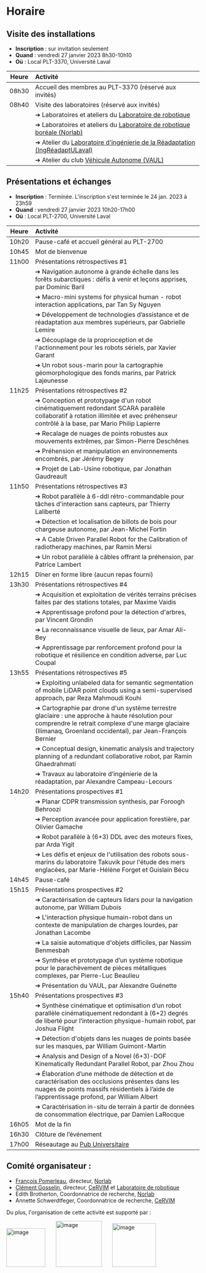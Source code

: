 # Horaire

## Visite des installations   

- __Inscription__ : sur invitation seulement
- __Quand__ : vendredi 27 janvier 2023 8h30-10h10
- __Où__ : Local PLT-3370, Université Laval


|Heure|Activité|
|:----:|:----|
|08h30|Accueil des membres au PLT-3370 (réservé aux invités)|
|08h40|Visite des laboratoires (réservé aux invités)|
| |➔ Laboratoires et ateliers du [Laboratoire de robotique](https://robot.gmc.ulaval.ca/accueil)|
| |➔ Laboratoires et ateliers du [Laboratoire de robotique boréale (Norlab)](https://norlab.ulaval.ca/accueil/)|
| |➔ Atelier du [Laboratoire d'ingénierie de la Réadaptation (IngRéadaptULaval)](https://www.ingreadaptulaval.ca/)|
| |➔ Atelier du club [Véhicule Autonome (VAUL)](https://vaul.fsg.ulaval.ca/)|

## Présentations et échanges

- __Inscription__ : Terminée. L'inscription s'est terminée le 24 jan. 2023 à 23h59
- __Quand__ : vendredi 27 janvier 2023 10h20-17h00
- __Où__ : Local PLT-2700, Université Laval


|Heure|Activité|
|:----:|:----|
|10h20|Pause-café et accueil général au PLT-2700|
|10h45|Mot de bienvenue|
|11h00|Présentations rétrospectives #1|
| |➔ Navigation autonome à grande échelle dans les forêts subarctiques : défis à venir et leçons apprises, par Dominic Baril|
| |➔ Macro-mini systems for physical human - robot interaction applications, par Tan Sy Nguyen|
| |➔ Développement de technologies d’assistance et de réadaptation aux membres supérieurs, par Gabrielle Lemire|
| |➔ Découplage de la proprioception et de l'actionnement pour les robots sériels, par Xavier Garant|
| |➔ Un robot sous-marin pour la cartographie géomorphologique des fonds marins, par Patrick Lajeunesse|
|11h25|Présentations rétrospectives #2|
| |➔ Conception et prototypage d'un robot cinématiquement redondant SCARA parallèle collaboratif à rotation illimitée et avec préhenseur contrôlé à la base, par Mario Philip Lapierre|
| |➔ Recalage de nuages de points robustes aux mouvements extrêmes, par Simon-Pierre Deschênes|
| |➔ Préhension et manipulation en environnements encombrés, par Jérémy Begey|
| |➔ Projet de Lab-Usine robotique, par Jonathan Gaudreault|
|11h50|Présentations rétrospectives #3|
| |➔ Robot parallèle à 6-ddl rétro-commandable pour tâches d'interaction sans capteurs, par Thierry Laliberté|
| |➔ Détection et localisation de billots de bois pour chargeuse autonome, par Jean-Michel Fortin|
| |➔ A Cable Driven Parallel Robot for the Calibration of radiotherapy machines, par Ramin Mersi|
| |➔ Un robot parallèle à câbles offrant la préhension, par Patrice Lambert|
|12h15|Dîner en forme libre (aucun repas fourni)|
|13h30|Présentations rétrospectives #4|
| |➔ Acquisition et exploitation de vérités terrains précises faites par des stations totales, par Maxime Vaidis|
| |➔ Apprentissage profond pour la détection d'arbres, par Vincent Grondin|
| |➔ La reconnaissance visuelle de lieux, par Amar Ali-Bey|
| |➔ Apprentissage par renforcement profond pour la robotique et résilience en condition adverse, par Luc Coupal|
|13h55|Présentations rétrospectives #5|
| |➔ Exploiting unlabeled data for semantic segmentation of mobile LiDAR point clouds using a semi-supervised approach, par Reza Mahmoudi Kouhi|
| |➔ Cartographie par drone d'un système terrestre glaciaire : une approche à haute résolution pour comprendre le retrait complexe d'une marge glaciaire (Ilimanaq, Groenland occidental), par Jean-François Bernier|
| |➔ Conceptual design, kinematic analysis and trajectory planning of a redundant collaborative robot, par Ramin Ghaedrahmati|
| |➔ Travaux au laboratoire d’ingénierie de la réadaptation, par Alexandre Campeau-Lecours|
|14h20|Présentations prospectives #1|
| |➔ Planar CDPR transmission synthesis, par Foroogh Behroozi|
| |➔ Perception avancée pour application forestière, par Olivier Gamache|
| |➔ Robot parallèle à (6+3) DDL avec des moteurs fixes, par Arda Yigit|
| |➔ Les défis et enjeux de l'utilisation des robots sous-marins du laboratoire Takuvik pour l'étude des mers englacées, par Marie-Hélène Forget et Guislain Bécu|
|14h45|Pause-café|
|15h15|Présentations prospectives #2|
| |➔ Caractérisation de capteurs lidars pour la navigation autonome, par William Dubois|
| |➔ L'interaction physique humain-robot dans un contexte de manipulation de charges lourdes, par Jonathan Lacombe|
| |➔ La saisie automatique d'objets difficiles, par Nassim Benmesbah|
| |➔ Synthèse et prototypage d’un système robotique pour le parachèvement de pièces métalliques complexes, par Pierre-Luc Beaulieu|
| |➔ Présentation du VAUL, par Alexandre Guénette|
|15h40|Présentations prospectives #3|
| |➔ Synthèse cinématique et optimisation d’un robot parallèle cinématiquement redondant à (6+2) degrés de liberté pour l’interaction physique-humain robot, par Joshua Flight|
| |➔ Détection d'objets dans les nuages de points basée sur les masques, par William Guimont-Martin|
| |➔ Analysis and Design of a Novel (6+3)-DOF Kinematically Redundant Parallel Robot, par Zhou Zhou|
| |➔ Élaboration d’une méthode de détection et de caractérisation des occlusions présentes dans les nuages de points massifs résidentiels à l’aide de l’apprentissage profond, par William Albert|
| |➔ Caractérisation in-situ de terrain à partir de données de consommation électrique, par Damien LaRocque|
|16h05|Mot de la fin|
|16h30|Clôture de l’événement|
|17h00|Réseautage au [Pub Universitaire](http://www.pubuniversitaire.com/)|

## Comité organisateur :

- [François Pomerleau](https://norlab.ulaval.ca/people/f_pomerleau_fr/), directeur, [Norlab](https://norlab.ulaval.ca/accueil/)
- [Clément Gosselin](https://robot.gmc.ulaval.ca/en/members/current-members/clement-gosselin/), directeur, [CeRVIM](https://cervim.ulaval.ca/) et [Laboratoire de robotique](https://robot.gmc.ulaval.ca)
- Edith Brotherton, Coordonnatrice de recherche, [Norlab](https://norlab.ulaval.ca/accueil/)
- Annette Schwerdtfeger, Coordonnatrice de recherche, [CeRVIM](https://cervim.ulaval.ca/)

Du plus, l'organisation de cette activité est supporté par :

[<img width="101" alt="image" src="https://user-images.githubusercontent.com/502089/212216717-f4234e9d-b9f5-4fba-8ec0-8ed343cdce1f.png">](https://robot.gmc.ulaval.ca/accueil)
&nbsp;&nbsp;&nbsp;&nbsp;&nbsp; 
[<img width="120" alt="image" src="https://user-images.githubusercontent.com/502089/212216729-f2bdbd09-a5e9-4978-a2ae-ec20960e9d83.png">](https://norlab.ulaval.ca/accueil/)
&nbsp;&nbsp;&nbsp;&nbsp;&nbsp; 
[<img width="114" alt="image" src="https://user-images.githubusercontent.com/502089/212216747-2dd012c4-ed9a-4abd-89a4-204df220b505.png">](https://cervim.ulaval.ca/)
